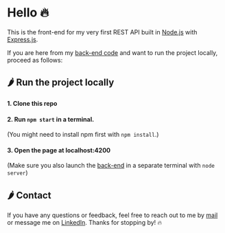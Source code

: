 # Hello 🔥

This is the front-end for my very first REST API built in [Node.js](https://nodejs.org) with [Express.js](https://expressjs.com/).

If you are here from my [back-end code](https://github.com/voidermalie/Piiquante) and want to run the project locally, proceed as follows:

## 🌶️ Run the project locally

#### 1. Clone this repo
#### 2. Run ```npm start``` in a terminal.
(You might need to install npm first with ```npm install```.)
#### 3. Open the page at localhost:4200
(Make sure you also launch the [back-end](https://github.com/voidermalie/Piiquante) in a separate terminal with ```node server```)

## 🌶️ Contact

If you have any questions or feedback, feel free to reach out to me by [mail](fannylestar@icloud.com) or message me on [LinkedIn](www.linkedin.com/in/fannilestar). Thanks for stopping by! 🔥
